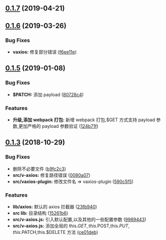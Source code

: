 ## [0.1.7](https://github.com/vxhly/vaxios-plugin/compare/v0.1.6...v0.1.7) (2019-04-21)



## [0.1.6](https://github.com/vxhly/vaxios-plugin/compare/v0.1.5...v0.1.6) (2019-03-26)


### Bug Fixes

* **vaxios:** 修复部分错误 ([f6ee11e](https://github.com/vxhly/vaxios-plugin/commit/f6ee11e))



## [0.1.5](https://github.com/vxhly/vaxios-plugin/compare/v0.1.3...v0.1.5) (2019-01-08)


### Bug Fixes

* **$PATCH:** 添加 payload ([80728c4](https://github.com/vxhly/vaxios-plugin/commit/80728c4))


### Features

* **升级,添加 webpack 打包:** 新增 webpack 打包,$GET 方式支持 payload 参数,更加严格的 payload 参数验证 ([124b71f](https://github.com/vxhly/vaxios-plugin/commit/124b71f))



## [0.1.3](https://github.com/vxhly/vaxios-plugin/compare/15261b6...v0.1.3) (2018-10-29)


### Bug Fixes

* 删除不必要文件 ([b9fc2c3](https://github.com/vxhly/vaxios-plugin/commit/b9fc2c3))
* **src/v-axios:** 修复路径错误 ([0080a07](https://github.com/vxhly/vaxios-plugin/commit/0080a07))
* **src/vaxios-plugin:** 修改文件名 => vaxios-plugin ([590c5f5](https://github.com/vxhly/vaxios-plugin/commit/590c5f5))


### Features

* **lib/axios:** 默认的 axios 拦截器 ([23fb940](https://github.com/vxhly/vaxios-plugin/commit/23fb940))
* **src lib:** 目录结构 ([15261b6](https://github.com/vxhly/vaxios-plugin/commit/15261b6))
* **src/v-axios.js:** 引入默认配置,以及其他的一些配置参数 ([9989443](https://github.com/vxhly/vaxios-plugin/commit/9989443))
* **src/v-axios.js:** 添加全局的 this.$GET,this.$POST,this.$PUT,this.$PATCH,this.$DELETE 方法 ([ce01deb](https://github.com/vxhly/vaxios-plugin/commit/ce01deb))



